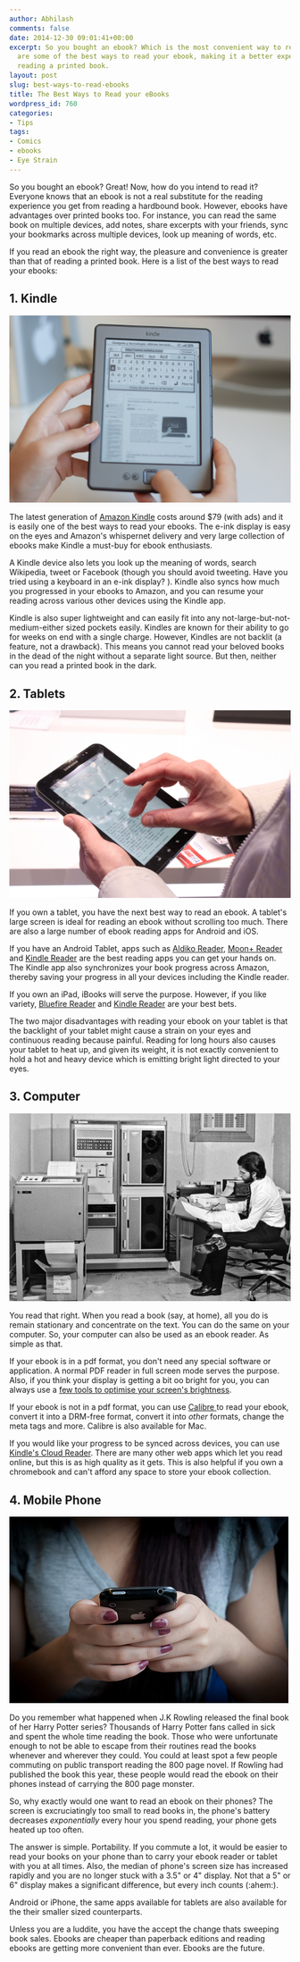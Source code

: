 ```yaml
---
author: Abhilash
comments: false
date: 2014-12-30 09:01:41+00:00
excerpt: So you bought an ebook? Which is the most convenient way to read it? Here
  are some of the best ways to read your ebook, making it a better experience than
  reading a printed book.
layout: post
slug: best-ways-to-read-ebooks
title: The Best Ways to Read your eBooks
wordpress_id: 760
categories:
- Tips
tags:
- Comics
- ebooks
- Eye Strain
---
```


So you bought an ebook? Great! Now, how do you intend to read it? Everyone knows that an ebook is not a real substitute for the reading experience you get from reading a hardbound book. However, ebooks have advantages over printed books too. For instance, you can read the same book on multiple devices, add notes, share excerpts with your friends, sync your bookmarks across multiple devices, look up meaning of words, etc.

If you read an ebook the right way, the pleasure and convenience is greater than that of reading a printed book. Here is a list of the best ways to read your ebooks:


## 1. Kindle


![Kindle](images/Kindle.jpg)

The latest generation of [Amazon Kindle](https://kindle.amazon.com/) costs around $79 (with ads) and it is easily one of the best ways to read your ebooks. The e-ink display is easy on the eyes and Amazon's whispernet delivery and very large collection of ebooks make Kindle a must-buy for ebook enthusiasts.

A Kindle device also lets you look up the meaning of words, search Wikipedia, tweet or Facebook (though you should avoid tweeting. Have you tried using a keyboard in an e-ink display? ). Kindle also syncs how much you progressed in your ebooks to Amazon, and you can resume your reading across various other devices using the Kindle app.

Kindle is also super lightweight and can easily fit into any not-large-but-not-medium-either sized pockets easily. Kindles are known for their ability to go for weeks on end with a single charge. However, Kindles are not backlit (a feature, not a drawback). This means you cannot read your beloved books in the dead of the night without a separate light source. But then, neither can you read a printed book in the dark.


## 2. Tablets


![tablet_reading](images/tablet_reading.jpg)

If you own a tablet, you have the next best way to read an ebook. A tablet's large screen is ideal for reading an ebook without scrolling too much. There are also a large number of ebook reading apps for Android and iOS.

If you have an Android Tablet, apps such as [Aldiko Reader](https://play.google.com/store/apps/details?id=com.aldiko.android), [Moon+ Reader](https://play.google.com/store/apps/details?id=com.flyersoft.moonreader) and [Kindle Reader](https://play.google.com/store/apps/details?id=com.amazon.kindle) are the best reading apps you can get your hands on. The Kindle app also synchronizes your book progress across Amazon, thereby saving your progress in all your devices including the Kindle reader.

If you own an iPad, iBooks will serve the purpose. However, if you like variety, [Bluefire Reader](https://itunes.apple.com/IN/app/id394275498?mt=8) and [Kindle Reader](https://itunes.apple.com/us/app/kindle-read-books-ebooks-magazines/id302584613?mt=8) are your best bets.

The two major disadvantages with reading your ebook on your tablet is that the backlight of your tablet might cause a strain on your eyes and continuous reading because painful. Reading for long hours also causes your tablet to heat up, and given its weight, it is not exactly convenient to hold a hot and heavy device which is emitting bright light directed to your eyes.


## 3. Computer


![computer-reading](images/computer-reading.jpg)

You read that right. When you read a book (say, at home), all you do is remain stationary and concentrate on the text. You can do the same on your computer. So, your computer can also be used as an ebook reader. As simple as that.

If your ebook is in a pdf format, you don't need any special software or application. A normal PDF reader in full screen mode serves the purpose. Also, if you think your display is getting a bit oo bright for you, you can always use a [few tools to optimise your screen's brightness](http://www.techcovered.org/63/using-computer-without-hurting-eyes).

If your ebook is not in a pdf format, you can use [Calibre ](http://calibre-ebook.com/)to read your ebook, convert it into a DRM-free format, convert it into _other_ formats, change the meta tags and more. Calibre is also available for Mac.

If you would like your progress to be synced across devices, you can use [Kindle's Cloud Reader](https://read.amazon.com). There are many other web apps which let you read online, but this is as high quality as it gets. This is also helpful if you own a chromebook and can't afford any space to store your ebook collection.


## 4. Mobile Phone


![phone-reading](images/phone-reading.jpg)

Do you remember what happened when J.K Rowling released the final book of her Harry Potter series? Thousands of Harry Potter fans called in sick and spent the whole time reading the book. Those who were unfortunate enough to not be able to escape from their routines read the books whenever and wherever they could. You could at least spot a few people commuting on public transport reading the 800 page novel. If Rowling had published the book this year, these people would read the ebook on their phones instead of carrying the 800 page monster.

So, why exactly would one want to read an ebook on their phones? The screen is excruciatingly too small to read books in, the phone's battery decreases _exponentially_ every hour you spend reading, your phone gets heated up too often.

The answer is simple. Portability. If you commute a lot, it would be easier to read your books on your phone than to carry your ebook reader or tablet with you at all times. Also, the median of phone's screen size has increased rapidly and you are no longer stuck with a 3.5" or 4" display. Not that a 5" or 6" display makes a significant difference, but every inch counts (:ahem:).

Android or iPhone, the same apps available for tablets are also available for the their smaller sized counterparts.

Unless you are a luddite, you have the accept the change thats sweeping book sales. Ebooks are cheaper than paperback editions and reading ebooks are getting more convenient than ever. Ebooks are the future.
